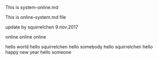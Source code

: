 This is system-online.md 

This is online-system.md file 

update by squirrelchen 9.nov.2017 

online online online 

hello world 
hello squirrelchen
hello somebody hello squirrelchen
hello happy new year 
hello someone